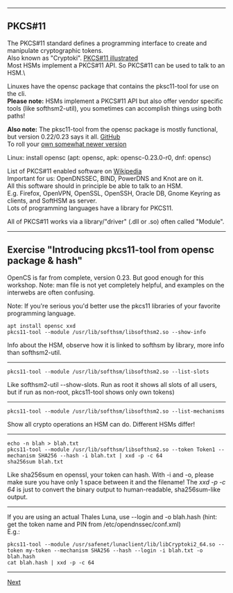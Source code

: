 -----------------------------
## PKCS#11
The PKCS#11 standard defines a programming interface to create and
manipulate cryptographic tokens.\
Also known as "Cryptoki".
[PKCS#11 illustrated](https://github.com/tpm2-software/tpm2-pkcs11/blob/master/docs/illustrations/pkcs11_api_classification.png)\
Most HSMs implement a PKCS#11 API. So PKCS#11 can be used to talk to
an HSM.\

Linuxes have the opensc package that contains the pksc11-tool for use on the cli.\
**Please note:** HSMs implement a PKCS#11 API but also offer vendor specific tools (like softhsm2-util), you sometimes can accomplish things using both paths!

**Also note:** The pksc11-tool from the opensc package is mostly functional, but version 0.22/0.23 says it all.
[GitHub](https://github.com/OpenSC/OpenSC)\
To roll your [own somewhat newer version](https://github.com/niek-sidn/hsm_workshop/blob/main/Build_OpenSC.md)


Linux: install opensc (apt: opensc, apk: opensc-0.23.0-r0, dnf: opensc)

List of PKCS#11 enabled software on [Wikipedia](https://en.wikipedia.org/wiki/List_of_applications_using_PKCS_11)\
Important for us: OpenDNSSEC, BIND, PowerDNS and Knot are on it.\
All this software should in principle be able to talk to an HSM.\
E.g. Firefox, OpenVPN, OpenSSL, OpenSSH, Oracle DB, Gnome Keyring as
clients, and SoftHSM as server.\
Lots of programming languages have a library for PKCS11.

All of PKCS#11 works via a library/"driver" (.dll or .so) often called
"Module".

-----------------
## Exercise "Introducing pkcs11-tool from opensc package & hash"
OpenCS is far from complete, version 0.23. But good enough for this
workshop. Note: man file is not yet completely helpful, and examples 
on the interwebs are often confusing.

Note: If you're serious you'd better use the pkcs11 libraries
of your favorite programming language.
```
apt install opensc xxd
pkcs11-tool --module /usr/lib/softhsm/libsofthsm2.so --show-info
```
Info about the HSM, observe how it is linked to softhsm by library, more info than softhsm2-util.

-----------
```
pkcs11-tool --module /usr/lib/softhsm/libsofthsm2.so --list-slots
```
Like softhsm2-util --show-slots. Run as root it shows all slots of all users, but if run as non-root, pkcs11-tool shows only own tokens)

------------------
```
pkcs11-tool --module /usr/lib/softhsm/libsofthsm2.so --list-mechanisms
```
Show all crypto operations an HSM can do. Different HSMs differ!

-----------------
```
echo -n blah > blah.txt
pkcs11-tool --module /usr/lib/softhsm/libsofthsm2.so --token Token1 --mechanism SHA256 --hash -i blah.txt | xxd -p -c 64
sha256sum blah.txt
```
Like sha256sum en openssl, your token can hash.
With -i and -o, please make sure you have only 1 space between it and the filename!
The *xxd -p -c 64* is just to convert the binary output to human-readable, sha256sum-like output.

---------------
If you are using an actual Thales Luna, use --login and -o blah.hash (hint: get the token name and PIN from /etc/opendnssec/conf.xml)\
E.g.:
```
pkcs11-tool --module /usr/safenet/lunaclient/lib/libCryptoki2_64.so --token my-token --mechanism SHA256 --hash --login -i blah.txt -o blah.hash
cat blah.hash | xxd -p -c 64
```

-----------------
[Next](https://github.com/niek-sidn/hsm_workshop/blob/main/Slide16.md)
